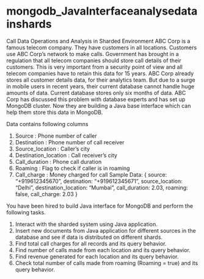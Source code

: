 # mongodb_JavaInterfaceanalysedatainshards
Call Data Operations and Analysis in Sharded Environment 
ABC Corp is a famous telecom company. They have customers in all locations. Customers use ABC Corp’s network to make calls. Government has brought in a regulation that all telecom companies should store call details of their customers. This is very important from a security point of view and all telecom companies have to retain this data for 15 years. ABC Corp already stores all customer details data, for their analytics team. But due to a surge in mobile users in recent years, their current database cannot handle huge amounts of data. Current database stores only six months of data. ABC Corp has discussed this problem with database experts and has set up MongoDB cluster. Now they are building a Java base interface which can help them store this data in MongoDB.

Data contains following columns
1.	Source : Phone number of caller
2.	Destination : Phone number of call receiver
3.	Source_location : Caller’s city
4.	Destination_location : Call receiver’s city
5.	Call_duration : Phone call duration
6.	Roaming :  Flag to check if caller is in roaming
7.	Call_charge : Money charged for call
Sample Data:
{
source: “+919612345670”,
destination: “+919612345671”,
source_location: “Delhi”,
destination_location: “Mumbai”,
call_duration: 2.03,
roaming: false,
call_charge: 2.03
}

You have been hired to build Java interface for MongoDB and perform the following tasks.

1.	Interact with the sharded system using Java application.
2.	Insert new documents from Java application for different sources in the database and see if data is distributed on different shards.
3.	Find total call charges for all records and its query behavior.
4.	Find number of calls made from each location and its query behavior.
5.	Find revenue generated for each location and its query behavior.
6.	Check total number of calls made from roaming (Roaming = true) and its query behavior.

